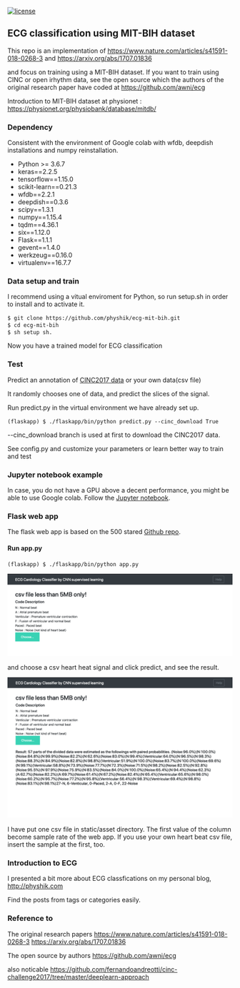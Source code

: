 [![license](https://img.shields.io/badge/License-GPL%20v3-blue.svg)](./LICENSE)

## ECG classification using MIT-BIH dataset 

This repo is an implementation of https://www.nature.com/articles/s41591-018-0268-3 and https://arxiv.org/abs/1707.01836

and focus on training using a MIT-BIH dataset. If you want to train using CINC or open irhythm data, see the open source which the authors of the original research paper have coded at https://github.com/awni/ecg

Introduction to MIT-BIH dataset at physionet : https://physionet.org/physiobank/database/mitdb/

### Dependency 

Consistent with the environment of Google colab with wfdb, deepdish installations and numpy reinstallation. 

- Python >= 3.6.7
- keras==2.2.5
- tensorflow==1.15.0 
- scikit-learn==0.21.3
- wfdb==2.2.1
- deepdish==0.3.6
- scipy==1.3.1
- numpy==1.15.4
- tqdm==4.36.1
- six==1.12.0
- Flask==1.1.1
- gevent==1.4.0
- werkzeug==0.16.0
- virtualenv==16.7.7




### Data setup and train 

I recommend using a vitual enviroment for Python, so run setup.sh in order to install and to activate it. 
```
$ git clone https://github.com/physhik/ecg-mit-bih.git
$ cd ecg-mit-bih
$ sh setup sh.
```
Now you have a trained model for ECG classification 


### Test

Predict an annotation of [CINC2017 data](https://physionet.org/challenge/2017/) or your own data(csv file)

It randomly chooses one of data, and predict the slices of the signal.

Run predict.py in the virtual environment we have already set up.
```
(flaskapp) $ ./flaskapp/bin/python predict.py --cinc_download True
```
--cinc_download branch is used at first to download the CINC2017 data.

See config.py and customize your parameters or learn better way to train and test 


### Jupyter notebook example

In case, you do not have a GPU above a decent performance, you might be able to use Google colab. Follow the [Jupyter notebook](https://github.com/physhik/ecg-mit-bih/blob/master/src/practice/ecg_mit.ipynb).


### Flask web app

The flask web app is based on the 500 stared [Github repo](https://github.com/mtobeiyf/keras-flask-deploy-webapp). 

#### Run app.py
```
(flaskapp) $ ./flaskapp/bin/python app.py
```

![png](src/static/asset/capture1.png)

and choose a csv heart heat signal and click predict, and see the result. 

![png](src/static/asset/capture2.png)

I have put one csv file in static/asset directory. The first value of the column become sample rate of the web app. If you use your own heart beat csv file, insert the sample at the first, too.   

### Introduction to ECG 

I presented a bit more about ECG classfications on my personal blog, http://physhik.com 

Find the posts from tags or categories easily.  

### Reference to 

The original research papers
https://www.nature.com/articles/s41591-018-0268-3
https://arxiv.org/abs/1707.01836

The open source by authors
https://github.com/awni/ecg

also noticable 
https://github.com/fernandoandreotti/cinc-challenge2017/tree/master/deeplearn-approach
